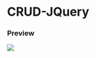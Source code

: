 # CRUD-JQuery

<h3> Preview </h3>

<img src="https://user-images.githubusercontent.com/88175067/177477161-d5e6e3ac-0138-4f8b-9b1b-b8d92300616c.png"/>
